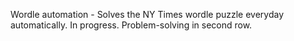 Wordle automation - Solves the NY Times wordle puzzle everyday automatically. 
In progress. Problem-solving in second row.
